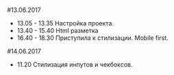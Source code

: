 #13.06.2017 

* 13.05 - 13.35    Настройка проекта.
* 13.40 - 15.40    Html разметка
  <!--15.20 - возник вопрос, как в оформить слайдер, вспомнила об  input[type=range].-->
* 16.40 - 18.30   Приступила к  стилизации. Mobile first. 

#14.06.2017

* 11.20  Стилизация инпутов и чекбоксов.